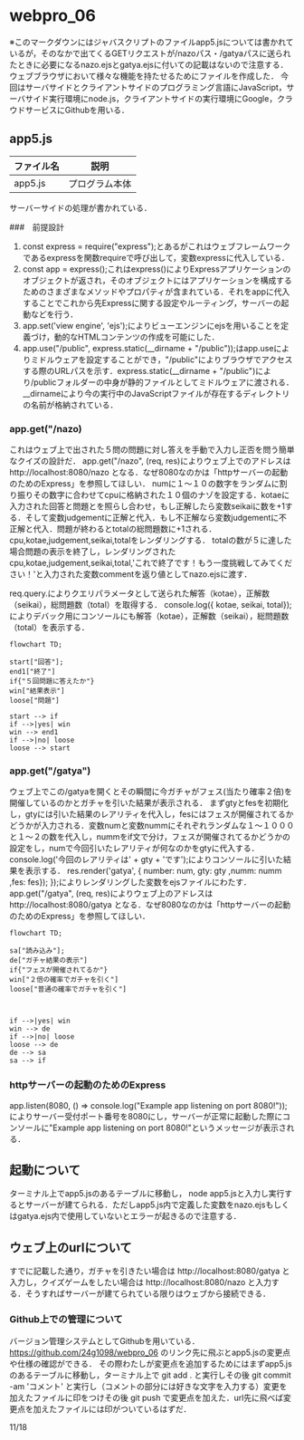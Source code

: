 # webpro_06
※このマークダウンにはジャバスクリプトのファイルapp5.jsについては書かれているが，そのなかで出てくるGETリクエストが/nazoパス・/gatyaパスに送られたときに必要になるnazo.ejsとgatya.ejsに付いての記載はないので注意する．
ウェブブラウザにおいて様々な機能を持たせるためにファイルを作成した．
今回はサーバサイドとクライアントサイドのプログラミング言語にJavaScript，サーバサイド実行環境にnode.js，クライアントサイドの実行環境にGoogle，クラウドサービスにGithubを用いる．

## app5.js
ファイル名 | 説明
-|-
app5.js | プログラム本体

サーバーサイドの処理が書かれている．


###　前提設計


1. const express = require("express");とあるがこれはウェブフレームワークであるexpressを関数requireで呼び出して，変数expressに代入している．
1. const app = express();これはexpress()によりExpressアプリケーションのオブジェクトが返され，そのオブジェクトにはアプリケーションを構成するためのさまざまなメソッドやプロパティが含まれている．それをappに代入することでこれから先Expressに関する設定やルーティング，サーバーの起動などを行う．
1. app.set('view engine', 'ejs');によりビューエンジンにejsを用いることを定義づけ，動的なHTMLコンテンツの作成を可能にした．
1. app.use("/public", express.static(__dirname + "/public"));はapp.useによりミドルウェアを設定することができ，"/public"によりブラウザでアクセスする際のURLパスを示す．express.static(__dirname + "/public")により/publicフォルダーの中身が静的ファイルとしてミドルウェアに渡される．__dirnameにより今の実行中のJavaScriptファイルが存在するディレクトリの名前が格納されている．

### app.get("/nazo)
これはウェブ上で出された５問の問題に対し答えを手動で入力し正否を問う簡単なクイズの設計だ．
app.get("/nazo", (req, res)によりウェブ上でのアドレスはhttp://localhost:8080/nazo
となる．なぜ8080なのかは「httpサーバーの起動のためのExpress」を参照してほしい．
numに１〜１０の数字をランダムに割り振りその数字に合わせてcpuに格納された１０個のナゾを設定する．kotaeに入力された回答と問題とを照らし合わせ，もし正解したら変数seikaiに数を+1する．そして変数judgementに正解と代入．もし不正解なら変数judgementに不正解と代入．問題が終わるとtotalの総問題数に+1される．
cpu,kotae,judgement,seikai,totalをレンダリングする．
totalの数が５に達した場合問題の表示を終了し，レンダリングされたcpu,kotae,judgement,seikai,total,'これで終了です！もう一度挑戦してみてください！'と入力された変数commentを返り値としてnazo.ejsに渡す．

req.query.によりクエリパラメータとして送られた解答（kotae），正解数（seikai），総問題数（total）を取得する．
console.log({ kotae, seikai, total});によりデバック用にコンソールにも解答（kotae），正解数（seikai），総問題数（total）を表示する．

```mermaid
flowchart TD;

start["回答"];
end1["終了"]
if{"５回問題に答えたか"}
win["結果表示"]
loose["問題"]

start --> if
if -->|yes| win
win --> end1
if -->|no| loose
loose --> start
```
### app.get("/gatya")
ウェブ上でこの/gatyaを開くとその瞬間に今ガチャがフェス(当たり確率２倍)を開催しているのかとガチャを引いた結果が表示される．
まずgtyとfesを初期化し，gtyには引いた結果のレアリティを代入し，fesにはフェスが開催されてるかどうかが入力される．変数numと変数nummにそれぞれランダムな１〜１０００と１〜２の数を代入し，nummをif文で分け，フェスが開催されてるかどうかの設定をし，numで今回引いたレアリティが何なのかをgtyに代入する．
console.log('今回のレアリティは' + gty + 'です');によりコンソールに引いた結果を表示する．
res.render('gatya', { number: num, gty: gty ,numm: numm ,fes: fes});
});によりレンダリングした変数をejsファイルにわたす．
app.get("/gatya", (req, res)によりウェブ上のアドレスはhttp://localhost:8080/gatya
となる．なぜ8080なのかは「httpサーバーの起動のためのExpress」を参照してほしい．
```mermaid
flowchart TD;

sa["読み込み"];
de["ガチャ結果の表示"]
if{"フェスが開催されてるか"}
win["２倍の確率でガチャを引く"]
loose["普通の確率でガチャを引く"]



if -->|yes| win
win --> de
if -->|no| loose
loose --> de
de --> sa
sa --> if

```

### httpサーバーの起動のためのExpress
app.listen(8080, () => console.log("Example app listening on port 8080!"));によりサーバー受付ポート番号を8080にし，サーバーが正常に起動した際にコンソールに"Example app listening on port 8080!"というメッセージが表示される．
## 起動について
ターミナル上でapp5.jsのあるテーブルに移動し， node app5.jsと入力し実行するとサーバーが建てられる．ただしapp5.js内で定義した変数をnazo.ejsもしくはgatya.ejs内で使用していないとエラーが起きるので注意する．
## ウェブ上のurlについて
すでに記載した通り，ガチャを引きたい場合は
http://localhost:8080/gatya
と入力し，クイズゲームをしたい場合は
http://localhost:8080/nazo
と入力する．そうすればサーバーが建てられている限りはウェブから接続できる．
### Github上での管理について
バージョン管理システムとしてGithubを用いている．
https://github.com/24g1098/webpro_06
のリンク先に飛ぶとapp5.jsの変更点や仕様の確認ができる．
その際わたしが変更点を追加するためにはまずapp5.jsのあるテーブルに移動し，ターミナル上で
git add .
と実行しその後
git commit -am 'コメント'
と実行し（コメントの部分には好きな文字を入力する）変更を加えたファイルに印をつけその後
git push
で変更点を加えた．url先に飛べば変更点を加えたファイルには印がついているはずだ．



11/18
                                                                                                                                                                                                                                                                                                                                                                                                                                                                                                                    